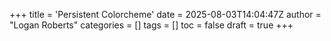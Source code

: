 +++
title = 'Persistent Colorcheme'
date = 2025-08-03T14:04:47Z
author = "Logan Roberts"
categories = []
tags = []
toc = false
draft = true
+++
